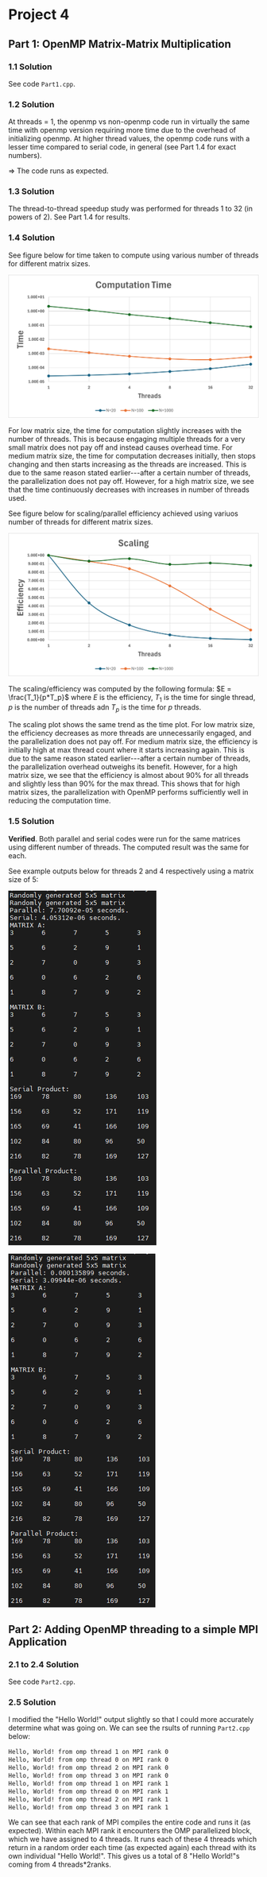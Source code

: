 # Project 4

## Part 1: OpenMP Matrix-Matrix Multiplication

### 1.1 Solution 

See code `Part1.cpp`.

### 1.2 Solution

At threads = 1, the openmp vs non-openmp code run in virtually the same time with openmp version requiring more time due to the overhead of initializing openmp. At higher thread values, the openmp code runs with a lesser time compared to serial code, in general (see Part 1.4 for exact numbers).

=> The code runs as expected.

### 1.3 Solution

The thread-to-thread speedup study was performed for threads 1 to 32 (in powers of 2). See Part 1.4 for results.

### 1.4 Solution

See figure below for time taken to compute using various number of threads for different matrix sizes. 

![](part1_time.png)

For low matrix size, the time for computation slightly increases with the number of threads. This is because engaging multiple threads for a very small matrix does not pay off and instead causes overhead time. For medium matrix size, the time for computation decreases initially, then stops changing and then starts increasing as the threads are increased. This is due to the same reason stated earlier---after a certain number of threads, the parallelization does not pay off. However, for a high matrix size, we see that the time continuously decreases with increases in number of threads used. 

See figure below for scaling/parallel efficiency achieved using variuos number of threads for different matrix sizes. 

![](part1_scaling.png)

The scaling/efficiency was computed by the following formula:
$E = \frac{T_1}{p*T_p}$
where $E$ is the efficiency, $T_1$ is the time for single thread, $p$ is the number of threads adn $T_p$ is the time for $p$ threads. 

The scaling plot shows the same trend as the time plot. For low matrix size, the efficiency decreases as more threads are unnecessarily engaged, and the parallelization does not pay off. For medium matrix size, the efficiency is initially high at max thread count where it starts increasing again. This is due to the same reason stated earlier---after a certain number of threads, the parallelization overhead outweighs its benefit. However, for a high matrix size, we see that the efficiency is almost about 90% for all threads and slightly less than 90% for the max thread. This shows that for high matrix sizes, the parallelization with OpenMP performs sufficiently well in reducing the computation time.

### 1.5 Solution

**Verified**. Both parallel and serial codes were run for the same matrices using different number of threads. The computed result was the same for each. 

See example outputs below for threads 2 and 4 respectively using a matrix size of 5:

![](part1-5_threads2.png)

![](part1-5_threads4.png)


## Part 2: Adding OpenMP threading to a simple MPI Application 

### 2.1 to 2.4 Solution 

See code `Part2.cpp`.

### 2.5 Solution

I modified the "Hello World!" output slightly so that I could more accurately determine what was going on. We can see the rsults of running `Part2.cpp` below:
   
    Hello, World! from omp thread 1 on MPI rank 0
    Hello, World! from omp thread 0 on MPI rank 0
    Hello, World! from omp thread 2 on MPI rank 0
    Hello, World! from omp thread 3 on MPI rank 0
    Hello, World! from omp thread 1 on MPI rank 1
    Hello, World! from omp thread 0 on MPI rank 1
    Hello, World! from omp thread 2 on MPI rank 1
    Hello, World! from omp thread 3 on MPI rank 1

We can see that each rank of MPI compiles the entire code and runs it (as expected). Within each MPI rank it encounters the OMP parallelized block, which we have assigned to 4 threads. It runs each of these 4 threads which return in a random order each time (as expected again) each thread with its own individual "Hello World!". This gives us a total of 8 "Hello World!"s coming from 4 threads*2ranks. 